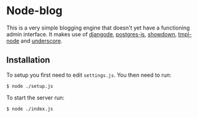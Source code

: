 # Node-blog

This is a very simple blogging engine that doesn't yet have a functioning admin interface. It makes use of [djangode][1], [postgres-js][2], [showdown][3], [tmpl-node][4] and [underscore][5].

## Installation

To setup you first need to edit `settings.js`. You then need to run:

    $ node ./setup.js

To start the server run:

    $ node ./index.js

[1]: http://github.com/simonw/djangode
[2]: http://github.com/carlsverre/postgres-js/
[3]: http://attacklab.net/showdown/
[4]: http://github.com/jed/tmpl-node/
[5]: http://github.com/documentcloud/underscore/


